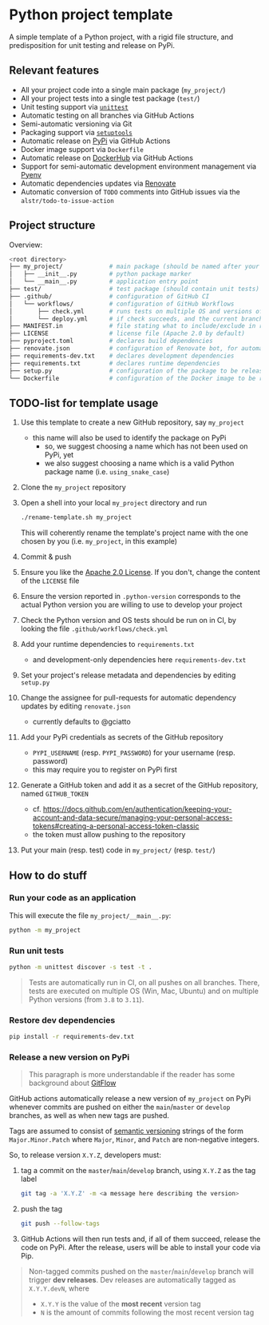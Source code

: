# Python project template

A simple template of a Python project, with a rigid file structure, and predisposition for unit testing and release on PyPi.

## Relevant features

- All your project code into a single main package (`my_project/`)
- All your project tests into a single test package (`test/`)
- Unit testing support via [`unittest`](https://docs.python.org/3/library/unittest.html)
- Automatic testing on all branches via GitHub Actions
- Semi-automatic versioning via Git
- Packaging support via [`setuptools`](https://setuptools.pypa.io/en/latest/setuptools.html)
- Automatic release on [PyPi](https://pypi.org/) via GitHub Actions
- Docker image support via `Dockerfile`
- Automatic release on [DockerHub](https://hub.docker.com/) via GitHub Actions
- Support for semi-automatic development environment management via [Pyenv](https://github.com/pyenv/pyenv)
- Automatic dependencies updates via [Renovate](https://docs.renovatebot.com/)
- Automatic conversion of `TODO` comments into GitHub issues via the `alstr/todo-to-issue-action`

## Project structure 

Overview:
```bash
<root directory>
├── my_project/             # main package (should be named after your project)
│   ├── __init__.py         # python package marker
│   └── __main__.py         # application entry point
├── test/                   # test package (should contain unit tests)
├── .github/                # configuration of GitHub CI
│   └── workflows/          # configuration of GitHub Workflows
│       ├── check.yml       # runs tests on multiple OS and versions of Python
│       └── deploy.yml      # if check succeeds, and the current branch is one of {main, master}, triggers automatic releas on PyPi
├── MANIFEST.in             # file stating what to include/exclude in releases 
├── LICENSE                 # license file (Apache 2.0 by default)
├── pyproject.toml          # declares build dependencies
├── renovate.json           # configuration of Renovate bot, for automatic dependency updates
├── requirements-dev.txt    # declares development dependencies
├── requirements.txt        # declares runtime dependencies
├── setup.py                # configuration of the package to be released on Pypi
└── Dockerfile              # configuration of the Docker image to be realsed on Dockerhub
```

## TODO-list for template usage

1. Use this template to create a new GitHub repository, say `my_project`
    - this name will also be used to identify the package on PyPi
        + so, we suggest choosing a name which has not been used on PyPi, yet
        + we also suggest choosing a name which is a valid Python package name (i.e. `using_snake_case`)

2. Clone the `my_project` repository

3. Open a shell into your local `my_project` directory and run 
    ```bash
    ./rename-template.sh my_project
    ``` 
    
    This will coherently rename the template's project name with the one chosen by you (i.e. `my_project`, in this example)

4. Commit & push

5. Ensure you like the [Apache 2.0 License](https://www.apache.org/licenses/LICENSE-2.0.html). If you don't, change the content of the `LICENSE` file

6. Ensure the version reported in `.python-version` corresponds to the actual Python version you are willing to use to develop your project

7. Check the Python version and OS tests should be run on in CI, by looking the file `.github/workflows/check.yml`

8. Add your runtime dependencies to `requirements.txt`
    + and development-only dependencies here `requirements-dev.txt`

9. Set your project's release metadata and dependencies by editing `setup.py`

10. Change the assignee for pull-requests for automatic dependency updates by editing `renovate.json`
    + currently defaults to @gciatto

11. Add your PyPi credentials as secrets of the GitHub repository 
    - `PYPI_USERNAME` (resp. `PYPI_PASSWORD`) for your username (resp. password)
    - this may require you to register on PyPi first

12. Generate a GitHub token and add it as a secret of the GitHub repository, named `GITHUB_TOKEN`
    - cf. <https://docs.github.com/en/authentication/keeping-your-account-and-data-secure/managing-your-personal-access-tokens#creating-a-personal-access-token-classic>
    - the token must allow pushing to the repository

13. Put your main (resp. test) code in `my_project/` (resp. `test/`)

## How to do stuff

### Run your code as an application

This will execute the file `my_project/__main__.py`:
```bash
python -m my_project 
```

### Run unit tests

```bash
python -m unittest discover -s test -t .
```

> Tests are automatically run in CI, on all pushes on all branches.
> There, tests are executed on multiple OS (Win, Mac, Ubuntu) and on multiple Python versions (from `3.8` to `3.11`).

### Restore dev dependencies

```bash
pip install -r requirements-dev.txt
```

### Release a new version on PyPi

> This paragraph is more understandable if the reader has some background about [GitFlow](https://www.atlassian.com/git/tutorials/comparing-workflows/gitflow-workflow)

GitHub actions automatically release a new version of `my_project` on PyPi whenever commits are pushed on either the `main`/`master` or `develop` branches, as well as when new tags are pushed.

Tags are assumed to consist of [semantic versioning](https://semver.org/) strings of the form `Major.Minor.Patch` where `Major`, `Minor`, and `Patch` are non-negative integers.

So, to release version `X.Y.Z`, developers must:

1. tag a commit on the `master`/`main`/`develop` branch, using `X.Y.Z` as the tag label
    ```bash
    git tag -a 'X.Y.Z' -m <a message here describing the version>
    ```

2. push the tag
    ```bash
    git push --follow-tags
    ```

3. GitHub Actions will then run tests and, if all of them succeed, release the code on PyPi.
After the release, users will be able to install your code via Pip.

> Non-tagged commits pushed on the `master`/`main`/`develop` branch will trigger __dev releases__.
> Dev releases are automatically tagged as `X.Y.Y.devN`, where
> - `X.Y.Y` is the value of the __most recent__ version tag
> - `N` is the amount of commits following the most recent version tag 
